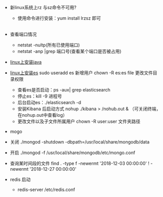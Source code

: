 * 新linux系统上rz 与sz命令不可用?
  * 使用命令进行安装：yum install lrzsz  即可<br><br>
  
* 查看端口情况
  * netstat   -nultp(所有已使用端口)
  * netstat  -anp  |grep   端口号(查看某个端口是否被占用)
  
* [linux上安装java](http://www.cnblogs.com/xuliangxing/p/7066913.html)
* [linux上安装es](https://www.jianshu.com/p/975326e65f65)
sudo useradd es  新增用户
chown -R es:es file 更改文件目录权限
  * 查看es是否启动：ps -aux| grep elasticsearch
  * 停止es：kill -9 进程号
  * 后台启动es：./elasticsearch -d
  * 安装Kibana 后启动方式 nohup  ./kibana > /nohub.out &  （可关闭终端，在nohup.out中查看log）
  * 更改文件以及子文件所属用户  chown -R user:user 文件夹路径
*  mogo
 * 关闭 ./mongod -shutdown -dbpath=/usr/local/share/mongodb/data

 * 开启 ./mongod -f /usr/local/share/mongodb/etc/mongo.conf
 * 查询某时间段的文件  find . -type f -newermt '2018-12-03 00:00:00' ! -newermt '2018-12-27 00:00:00'
 
 
  * redis 启动
    * redis-server /etc/redis.conf
 
